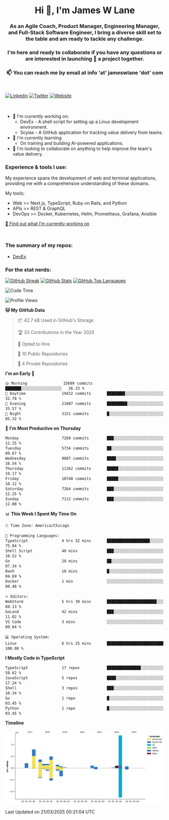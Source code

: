 <h1 align="center">Hi 👋, I'm James W Lane</h1>
<h3 align="center">As an Agile Coach, Product Manager, Engineering Manager, and Full-Stack Software Engineer, I bring a diverse skill set to the table and am ready to tackle any challenge.</h3>
<h3 align="center">I'm here and ready to collaborate if you have any questions or are interested in launching 🚀 a project together.</h3>

<div style="margin-top: 16px;" />

<h3 align="center">📫 You can reach me by email at info 'at' jameswlane 'dot' com</h3>

<div style="margin-top: 48px;" />

[![Linkedin](https://img.shields.io/badge/LinkedIn-0077B5?style=for-the-badge&logo=linkedin&logoColor=white)](https://www.linkedin.com/in/jameswlane/)
[![Twitter](https://img.shields.io/badge/Twitter-1DA1F2?style=for-the-badge&logo=twitter&logoColor=white)](https://x.com/jameswlane)
[![Website](https://img.shields.io/website?down_color=red&down_message=offline&style=for-the-badge&up_color=green&up_message=up&url=https%3A%2F%2Fwww.jameswlane.com)](https://www.jameswlane.com)

<div style="margin-top: 48px;" />

- 🔭 I'm currently working on:
  - DevEx - A shell script for setting up a Linux development environment.
  - Scylax - A GitHub application for tracking value delivery from teams.
- 🌱 I'm currently learning:
  - On training and building AI-powered applications.
- 👯 I'm looking to collaborate on anything to help improve the team's value delivery.

### Experience & tools I use:

My experience spans the development of web and terminal applications, providing me with a comprehensive understanding of these domains.

My tools:
- Web >> Next.js, TypeScript, Ruby on Rails, and Python
- APIs >> REST & GraphQL
- DevOps >> Docker, Kubernetes, Helm, Prometheus, Grafana, Ansible

[🔭 Find out what I’m currently working on](https://www.jameswlane.com/now)  

<div style="margin-top: 50px;"/>

### The summary of my repos:
- [DevEx](https://github.com/jameswlane/devex)  

### For the stat nerds:
[![GitHub Streak](https://github-readme-streak-stats.herokuapp.com?user=jameswlane&theme=tokyonight)](https://git.io/streak-stats)
[![GitHub Stats](https://github-readme-stats.vercel.app/api?username=jameswlane&show_icons=true&theme=tokyonight)](https://github-readme-stats.vercel.app)
[![GitHub Top Languages](https://github-readme-stats.vercel.app/api/top-langs?username=jameswlane&show_icons=true&locale=en&layout=compact&theme=tokyonight)](https://github-readme-stats.vercel.app)

<!--START_SECTION:waka-->
![Code Time](http://img.shields.io/badge/Code%20Time-473%20hrs%207%20mins-blue)

![Profile Views](http://img.shields.io/badge/Profile%20Views-0-blue)

**🐱 My GitHub Data** 

> 📦 42.7 kB Used in GitHub's Storage 
 > 
> 🏆 33 Contributions in the Year 2025
 > 
> 💼 Opted to Hire
 > 
> 📜 10 Public Repositories 
 > 
> 🔑 4 Private Repositories 
 > 
**I'm an Early 🐤** 

```text
🌞 Morning                15609 commits       ███████░░░░░░░░░░░░░░░░░░   26.33 % 
🌆 Daytime                19432 commits       ████████░░░░░░░░░░░░░░░░░   32.78 % 
🌃 Evening                21087 commits       █████████░░░░░░░░░░░░░░░░   35.57 % 
🌙 Night                  3151 commits        █░░░░░░░░░░░░░░░░░░░░░░░░   05.32 % 
```
📅 **I'm Most Productive on Thursday** 

```text
Monday                   7260 commits        ███░░░░░░░░░░░░░░░░░░░░░░   12.25 % 
Tuesday                  5734 commits        ██░░░░░░░░░░░░░░░░░░░░░░░   09.67 % 
Wednesday                9807 commits        ████░░░░░░░░░░░░░░░░░░░░░   16.54 % 
Thursday                 11362 commits       █████░░░░░░░░░░░░░░░░░░░░   19.17 % 
Friday                   10740 commits       █████░░░░░░░░░░░░░░░░░░░░   18.12 % 
Saturday                 7264 commits        ███░░░░░░░░░░░░░░░░░░░░░░   12.25 % 
Sunday                   7112 commits        ███░░░░░░░░░░░░░░░░░░░░░░   12.00 % 
```


📊 **This Week I Spent My Time On** 

```text
🕑︎ Time Zone: America/Chicago

💬 Programming Languages: 
TypeScript               4 hrs 52 mins       ███████████████████░░░░░░   75.84 % 
Shell Script             40 mins             ███░░░░░░░░░░░░░░░░░░░░░░   10.52 % 
Go                       28 mins             ██░░░░░░░░░░░░░░░░░░░░░░░   07.34 % 
Bash                     18 mins             █░░░░░░░░░░░░░░░░░░░░░░░░   04.69 % 
Docker                   1 min               ░░░░░░░░░░░░░░░░░░░░░░░░░   00.48 % 

🔥 Editors: 
WebStorm                 5 hrs 39 mins       ██████████████████████░░░   88.13 % 
GoLand                   42 mins             ███░░░░░░░░░░░░░░░░░░░░░░   11.02 % 
VS Code                  3 mins              ░░░░░░░░░░░░░░░░░░░░░░░░░   00.84 % 

💻 Operating System: 
Linux                    6 hrs 25 mins       █████████████████████████   100.00 % 
```

**I Mostly Code in TypeScript** 

```text
TypeScript               17 repos            ███████████████░░░░░░░░░░   58.62 % 
JavaScript               5 repos             ████░░░░░░░░░░░░░░░░░░░░░   17.24 % 
Shell                    3 repos             ███░░░░░░░░░░░░░░░░░░░░░░   10.34 % 
Go                       1 repo              █░░░░░░░░░░░░░░░░░░░░░░░░   03.45 % 
Python                   1 repo              █░░░░░░░░░░░░░░░░░░░░░░░░   03.45 % 
```



**Timeline**

![Lines of Code chart](https://raw.githubusercontent.com/jameswlane/jameswlane/main/assets/bar_graph.png)


 Last Updated on 21/03/2025 00:21:04 UTC
<!--END_SECTION:waka-->
